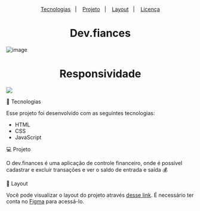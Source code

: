 <p align="center">
  <a href="#-tecnologias">Tecnologias</a>&nbsp;&nbsp;&nbsp;|&nbsp;&nbsp;&nbsp;
  <a href="#-projeto">Projeto</a>&nbsp;&nbsp;&nbsp;|&nbsp;&nbsp;&nbsp;
  <a href="#-layout">Layout</a>&nbsp;&nbsp;&nbsp;|&nbsp;&nbsp;&nbsp;
  <a href="#memo-licença">Licença</a>
</p>

<h1 align="center">Dev.fiances</h1>

![image](https://user-images.githubusercontent.com/75588037/131756260-ccb60c9d-c57e-4b2d-9d40-bb56f85b2ecb.png)

<h1 align="center">Responsividade</h1>

<img align="center" src="https://user-images.githubusercontent.com/75588037/131756468-6541e6c8-f0d1-4a77-9b53-dd0323a6ded5.png">


🚀 Tecnologias

Esse projeto foi desenvolvido com as seguintes tecnologias:

- HTML
- CSS
- JavaScript

💻 Projeto

O dev.finances é uma aplicação de controle financeiro, onde é possível cadastrar e excluir transações e ver o saldo de entrada e saída 💰

🔖 Layout

Você pode visualizar o layout do projeto através [desse link](https://www.figma.com/file/7Vu9DzUaCZIV4nibzkjgB4/dev.finance%24-Maratona-Discover). É necessário ter conta no [Figma](https://figma.com) para acessá-lo.
